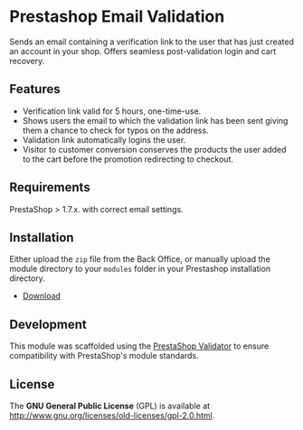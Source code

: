 Prestashop Email Validation
===========================

Sends an email containing a verification link to the user that has just created 
an account in your shop.  Offers seamless post-validation login and cart 
recovery.


Features
--------

+ Verification link valid for 5 hours, one-time-use.
+ Shows users the email to which the validation link has been sent giving them a
  chance to check for typos on the address.
+ Validation link automatically logins the user.
+ Visitor to customer conversion conserves the products the user added to the 
  cart before the promotion redirecting to checkout.


Requirements
------------

PrestaShop > 1.7.x. with correct email settings.


Installation
------------

Either upload the `zip` file from the Back Office, or manually upload the module 
directory to your `modules` folder in your Prestashop installation directory.

+ [Download](https://github.com/guilleng/ps-email-validation/raw/master/psemailvalidation.zip)


Development
-----------

This module was scaffolded using the 
[PrestaShop Validator](https://validator.prestashop.com/generator) to 
ensure compatibility with PrestaShop's module standards.


License
-------

The **GNU General Public License** (GPL) is available at 
http://www.gnu.org/licenses/old-licenses/gpl-2.0.html.
